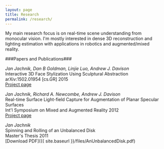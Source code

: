 ```yaml
---
layout: page
title: Research
permalink: /research/
---
```


My main research focus is on real-time scene understanding from monocular vision. I'm mostly interested in dense 3D reconstruction and lighting estimation with applications in robotics and augmented/mixed reality.

###Papers and Publications###

*Jan Jachnik, Dan B Goldman, Linjie Luo, Andrew J. Davison*<br>
Interactive 3D Face Stylization Using Sculptural Abstraction<br>
arXiv:1502.01954 \[cs.GR\] 2015<br>
[Project page](http://wp.doc.ic.ac.uk/robotvision/project/face-stylization/)

*Jan Jachnik, Richard A. Newcombe, Andrew J. Davison*<br>
Real-time Surface Light-field Capture for Augmentation of Planar Specular Surfaces<br>
Int'l Symposium on Mixed and Augmented Reality 2012<br>
[Project page](http://wp.doc.ic.ac.uk/jrj07/project/real-time-surface-light-field-capture-for-augmentation-of-planar-specular-surfaces/)

*Jan Jachnik*<br>
Spinning and Rolling of an Unbalanced Disk<br>
Master's Thesis 2011<br>
[Download PDF]({{ site.baseurl }}/files/AnUnbalancedDisk.pdf)


